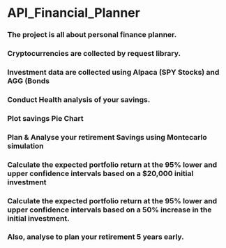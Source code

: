 # API_Financial_Planner
### The project is all about personal finance planner.
### Cryptocurrencies are collected by request library.
### Investment data are collected using Alpaca (SPY Stocks) and AGG (Bonds
### Conduct Health analysis of your savings.
### Plot savings Pie Chart
### Plan & Analyse your retirement Savings using Montecarlo simulation
### Calculate the expected portfolio return at the 95% lower and upper confidence intervals based on a $20,000 initial investment
### Calculate the expected portfolio return at the 95% lower and upper confidence intervals based on a 50% increase in the initial investment.
### Also, analyse to plan your retirement 5 years early.
